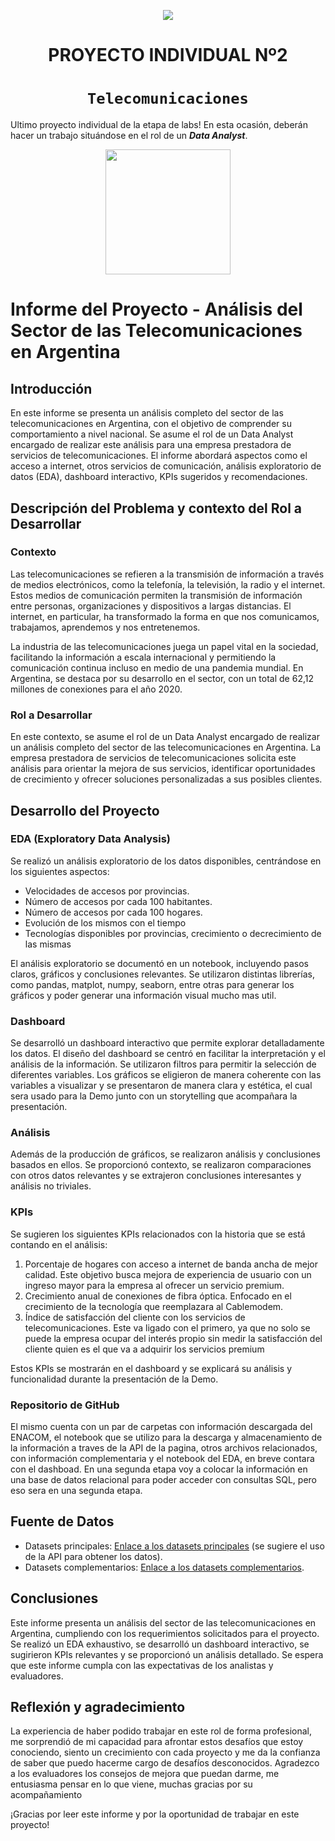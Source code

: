 <p align='center'>
<img src ="https://d31uz8lwfmyn8g.cloudfront.net/Assets/logo-henry-white-lg.png">
<p>

<h1 align='center'>
 <b>PROYECTO INDIVIDUAL Nº2</b>
</h1>
 
# <h1 align="center">**`Telecomunicaciones`**</h1>

Ultimo proyecto individual de la etapa de labs! En esta ocasión, deberán hacer un trabajo situándose en el rol de un ***Data Analyst***.
<p align='center'>
<img src = 'https://newses.cgtn.com/n/BfJIA-CAA-HAA/BceGDAA.jpg' height = 200>
<p>


# Informe del Proyecto - Análisis del Sector de las Telecomunicaciones en Argentina

## Introducción
En este informe se presenta un análisis completo del sector de las telecomunicaciones en Argentina, con el objetivo de comprender su comportamiento a nivel nacional. Se asume el rol de un Data Analyst encargado de realizar este análisis para una empresa prestadora de servicios de telecomunicaciones. El informe abordará aspectos como el acceso a internet, otros servicios de comunicación, análisis exploratorio de datos (EDA), dashboard interactivo, KPIs sugeridos y recomendaciones.

## Descripción del Problema y contexto del Rol a Desarrollar
### Contexto
Las telecomunicaciones se refieren a la transmisión de información a través de medios electrónicos, como la telefonía, la televisión, la radio y el internet. Estos medios de comunicación permiten la transmisión de información entre personas, organizaciones y dispositivos a largas distancias. El internet, en particular, ha transformado la forma en que nos comunicamos, trabajamos, aprendemos y nos entretenemos.

La industria de las telecomunicaciones juega un papel vital en la sociedad, facilitando la información a escala internacional y permitiendo la comunicación continua incluso en medio de una pandemia mundial. En Argentina, se destaca por su desarrollo en el sector, con un total de 62,12 millones de conexiones para el año 2020.

### Rol a Desarrollar
En este contexto, se asume el rol de un Data Analyst encargado de realizar un análisis completo del sector de las telecomunicaciones en Argentina. La empresa prestadora de servicios de telecomunicaciones solicita este análisis para orientar la mejora de sus servicios, identificar oportunidades de crecimiento y ofrecer soluciones personalizadas a sus posibles clientes.

## Desarrollo del Proyecto 
### EDA (Exploratory Data Analysis)
Se realizó un análisis exploratorio de los datos disponibles, centrándose en los siguientes aspectos:
- Velocidades de accesos por provincias.
- Número de accesos por cada 100 habitantes.
- Número de accesos por cada 100 hogares.
- Evolución de los mismos con el tiempo
- Tecnologías disponibles por provincias, crecimiento o decrecimiento de las mismas

El análisis exploratorio se documentó en un notebook, incluyendo pasos claros, gráficos y conclusiones relevantes. Se utilizaron distintas librerías, como pandas, matplot, numpy, seaborn, entre otras para generar los gráficos y poder generar una información visual mucho mas util.

### Dashboard
Se desarrolló un dashboard interactivo que permite explorar detalladamente los datos. El diseño del dashboard se centró en facilitar la interpretación y el análisis de la información. Se utilizaron filtros para permitir la selección de diferentes variables. Los gráficos se eligieron de manera coherente con las variables a visualizar y se presentaron de manera clara y estética, el cual sera usado para la Demo junto con un storytelling que acompañara la presentación.

### Análisis
Además de la producción de gráficos, se realizaron análisis y conclusiones basados en ellos. Se proporcionó contexto, se realizaron comparaciones con otros datos relevantes y se extrajeron conclusiones interesantes y análisis no triviales.

### KPIs
Se sugieren los siguientes KPIs relacionados con la historia que se está contando en el análisis:
1. Porcentaje de hogares con acceso a internet de banda ancha de mejor calidad. Este objetivo busca mejora de experiencia de usuario con un ingreso mayor para la empresa al ofrecer un servicio premium.
2. Crecimiento anual de conexiones de fibra óptica. Enfocado en el crecimiento de la tecnología que reemplazara al Cablemodem.
3. Índice de satisfacción del cliente con los servicios de telecomunicaciones. Este va ligado con el primero, ya que no solo se puede la empresa ocupar del interés propio sin medir la satisfacción del cliente quien es el que va a adquirir los servicios premium 

Estos KPIs se mostrarán en el dashboard y se explicará su análisis y funcionalidad durante la presentación de la Demo.

### Repositorio de GitHub
El mismo cuenta con un par de carpetas con información descargada del ENACOM, el notebook que se utilizo para la descarga y almacenamiento de la información a traves de la API de la pagina, otros archivos relacionados, con información complementaria y el notebook del EDA, en breve contara con el dashboad. En una segunda etapa voy a colocar la información en una base de datos relacional para poder acceder con consultas SQL, pero eso sera en una segunda etapa.

## Fuente de Datos
- Datasets principales: [Enlace a los datasets principales](https://datosabiertos.enacom.gob.ar/dashboards/20000/acceso-a-internet/) (se sugiere el uso de la API para obtener los datos).
- Datasets complementarios: [Enlace a los datasets complementarios](https://datosabiertos.enacom.gob.ar/home).

## Conclusiones
Este informe presenta un análisis del sector de las telecomunicaciones en Argentina, cumpliendo con los requerimientos solicitados para el proyecto. Se realizó un EDA exhaustivo, se desarrolló un dashboard interactivo, se sugirieron KPIs relevantes y se proporcionó un análisis detallado. Se espera que este informe cumpla con las expectativas de los analistas y evaluadores. 

## Reflexión y agradecimiento
La experiencia de haber podido trabajar en este rol de forma profesional, me sorprendió de mi capacidad para afrontar estos desafíos que estoy conociendo, siento un crecimiento con cada proyecto y me da la confianza de saber que puedo hacerme cargo de desafíos desconocidos. Agradezco a los evaluadores los consejos de mejora que puedan darme, me entusiasma pensar en lo que viene, muchas gracias por su acompañamiento 


¡Gracias por leer este informe y por la oportunidad de trabajar en este proyecto!
